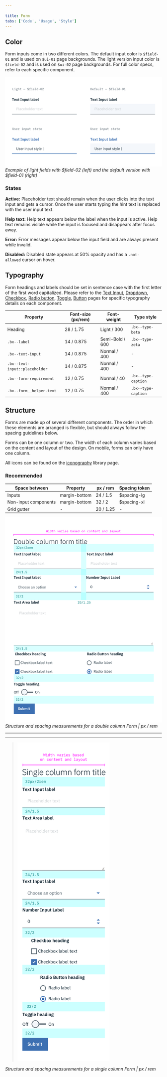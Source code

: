 ```yaml
---

title: Form
tabs: ['Code', 'Usage', 'Style']
---
```


## Color

Form inputs come in two different colors. The default input color is `$field-01` and is used on `$ui-01` page backgrounds. The light version input color is `$field-02` and is used on `$ui-02` page backgrounds. For full color specs, refer to each specific component.

![Example of form fields in the two colors](images/form-style-3.png)
_Example of light fields with $field-02 (left) and the default version with $field-01 (right)_

### States

**Active:** Placeholder text should remain when the user clicks into the text input and gets a cursor. Once the user starts typing the hint text is replaced with the user input text.

**Help text:** Help text appears below the label when the input is active. Help text remains visible while the input is focused and disappears after focus away.

**Error:** Error messages appear below the input field and are always present while invalid.

**Disabled:** Disabled state appears at 50% opacity and has a `.not-allowed` cursor on hover.

## Typography

Form headings and labels should be set in sentence case with the first letter of the first word capitalized. Please refer to the [Text Input](/components/text-input), [Dropdown](/components/dropdown), [Checkbox](/components/checkbox), [Radio button](/components/radio-button), [Toggle](/component/toggle), [Button](/component/button) pages for specific typography details on each component.

| Property                       | Font-size (px/rem) | Font-weight     | Type style          |
| ------------------------------ | ------------------ | --------------- | ------------------- |
| Heading                        | 28 / 1.75          | Light / 300     | `.bx--type-beta`    |
| `.bx--label`                   | 14 / 0.875         | Semi-Bold / 600 | `.bx--type-zeta`    |
| `.bx--text-input`              | 14 / 0.875         | Normal / 400    | -                   |
| `.bx--text-input::placeholder` | 14 / 0.875         | Normal / 400    | -                   |
| `.bx--form-requirement`        | 12 / 0.75          | Normal / 40     | `.bx--type-caption` |
| `.bx--form__helper-text`       | 12 / 0.75          | Normal / 400    | `.bx--type-caption` |

## Structure

Forms are made up of several different components. The order in which these elements are arranged is flexible, but should always follow the spacing guidelines below.

Forms can be one column or two. The width of each column varies based on the content and layout of the design. On mobile, forms can only have one column.

All icons can be found on the [iconography](/guidelines/iconography/library) library page.

### Recommended

| Space between        | Property      | px / rem  | Spacing token |
| -------------------- | ------------- | --------- | ------------- |
| Inputs               | margin-bottom | 24 / 1.5  | $spacing-lg   |
| Non-input components | margin-bottom | 32 / 2    | $spacing-xl   |
| Grid gutter          | -             | 20 / 1.25 | -             |

![Structure and spacing measurements for a double column form ](images/form-style-2.png)
_Structure and spacing measurements for a double column Form | px / rem_

---

---

> ![Structure and spacing measurements for a single column form](images/form-style-1.png)

_Structure and spacing measurements for a single column Form | px / rem_
